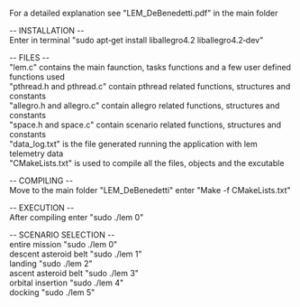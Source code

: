 For a detailed explanation see "LEM_DeBenedetti.pdf" in the main folder  
  
  
-- INSTALLATION --  
Enter in terminal "sudo apt‐get install liballegro4.2 liballegro4.2‐dev"
  
  
-- FILES --  
"lem.c" contains the main faunction, tasks functions and a few user defined functions used  
"pthread.h and pthread.c" contain pthread related functions, structures and constants  
"allegro.h and allegro.c" contain allegro related functions, structures and constants  
"space.h and space.c" contain scenario related functions, structures and constants  
"data_log.txt" is the file generated running the application with lem telemetry data  
"CMakeLists.txt" is used to compile all the files, objects and the excutable  
  
  
-- COMPILING --  
Move to the main folder "LEM_DeBenedetti"
enter "Make -f CMakeLists.txt"
  
  
-- EXECUTION --  
After compiling enter "sudo ./lem 0"
  
  
-- SCENARIO SELECTION --  
entire mission "sudo ./lem 0"  
descent asteroid belt "sudo ./lem 1"  
landing "sudo ./lem 2"  
ascent asteroid belt "sudo ./lem 3"  
orbital insertion "sudo ./lem 4"  
docking "sudo ./lem 5"  
